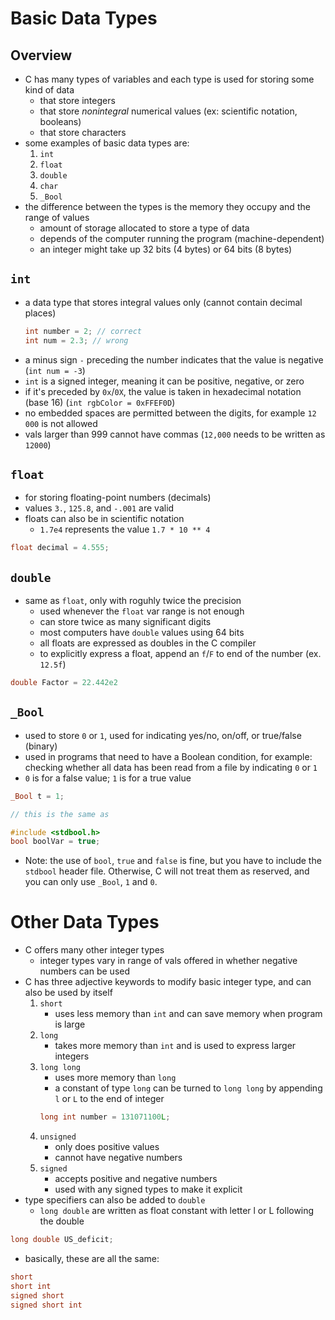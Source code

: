 # Basic Data Types
## Overview
* C has many types of variables and each type is used for storing some kind of data
    * that store integers
    * that store *nonintegral* numerical values (ex: scientific notation, booleans)
    * that store characters
* some examples of basic data types are:
    1. `int`
    2. `float`
    3. `double`
    4. `char`
    5. `_Bool`
* the difference between the types is the memory they occupy and the range of values
    * amount of storage allocated to store a type of data
    * depends of the computer running the program (machine-dependent)
    * an integer might take up 32 bits (4 bytes) or 64 bits (8 bytes)

## `int`
* a data type that stores integral values only (cannot contain decimal places)
    ```c
    int number = 2; // correct
    int num = 2.3; // wrong
    ```
* a minus sign `-` preceding the number indicates that the value is negative (`int num = -3`)
* `int` is a signed integer, meaning it can be positive, negative, or zero
* if it's preceded by `0x`/`0X`, the value is taken in hexadecimal notation (base 16) (`int rgbColor = 0xFFEF0D`)
* no embedded spaces are permitted between the digits, for example `12 000` is not allowed
* vals larger than 999 cannot have commas (`12,000` needs to be written as `12000`)
## `float`
* for storing floating-point numbers (decimals)
* values `3.`, `125.8`, and `-.001` are valid
* floats can also be in scientific notation
    * `1.7e4` represents the value `1.7 * 10 ** 4`
```c
float decimal = 4.555;
```

## `double`
* same as `float`, only with roguhly twice the precision
    * used whenever the `float` var range is not enough
    * can store twice as many significant digits
    * most computers have `double` values using 64 bits
    * all floats are expressed as doubles in the C compiler
    * to explicitly express a float, append an `f`/`F` to end of the number (ex. `12.5f`)
```c
double Factor = 22.442e2
```

## `_Bool`
* used to store `0` or `1`, used for indicating yes/no, on/off, or true/false (binary)
* used in programs that need to have a Boolean condition, for example: checking whether all data has been read from a file by indicating `0` or `1`
* `0` is for a false value; `1` is for a true value
```c
_Bool t = 1;

// this is the same as

#include <stdbool.h>
bool boolVar = true;
```
* Note: the use of `bool`, `true` and `false` is fine, but you have to include the `stdbool` header file. Otherwise, C will not treat them as reserved, and you can only use `_Bool`, `1` and `0`.

# Other Data Types
* C offers many other integer types
    * integer types vary in range of vals offered in whether negative numbers can be used
* C has three adjective keywords to modify basic integer type, and can also be used by itself
    1. `short`
        * uses less memory than `int` and can save memory when program is large
    2. `long`
        * takes more memory than `int` and is used to express larger integers
    3. `long long`
        * uses more memory than `long`
        * a constant of type `long` can be turned to `long long` by appending `l` or `L` to the end of integer
        ```c
        long int number = 131071100L;
        ```
    4. `unsigned`
        * only does positive values
        * cannot have negative numbers
    5.  `signed`
        * accepts positive and negative numbers
        * used with any signed types to make it explicit
* type specifiers can also be added to `double`
    * `long double` are written as float constant with letter l or L following the double
```c
long double US_deficit;
```
* basically, these are all the same:
```c
short
short int
signed short
signed short int
```
